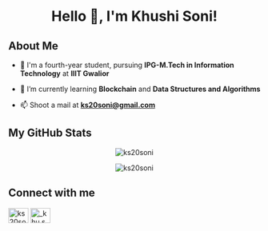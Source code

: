 <h1 align="center">Hello 👋, I'm Khushi Soni!</h1>

## About Me

- 🔭 I'm a fourth-year student, pursuing **IPG-M.Tech in Information Technology** at **IIIT Gwalior**

- 🌱 I’m currently learning **Blockchain** and **Data Structures and Algorithms**

- 📫 Shoot a mail at **ks20soni@gmail.com**

## My GitHub Stats

<div align="center">
<p><img align="center" src="https://github-readme-stats.vercel.app/api?username=ks20soni&show_icons=true&theme=dracula" alt="ks20soni" />

<p><img align="center" src="https://github-readme-streak-stats.herokuapp.com?user=ks20soni&theme=dracula&date_format=M%20j%5B%2C%20Y%5D" alt="ks20soni" /></p>
</div>

## Connect with me

<p align="left">
<a href="https://linkedin.com/in/ks0soni" target="blank"><img align="center" src="https://raw.githubusercontent.com/rahuldkjain/github-profile-readme-generator/master/src/images/icons/Social/linked-in-alt.svg" alt="ks20soni" height="30" width="40" /></a>
<a href="https://instagram.com/_khu.sh.i" target="blank"><img align="center" src="https://raw.githubusercontent.com/rahuldkjain/github-profile-readme-generator/master/src/images/icons/Social/instagram.svg" alt="_khu.sh.i" height="30" width="40" /></a>
</p>
